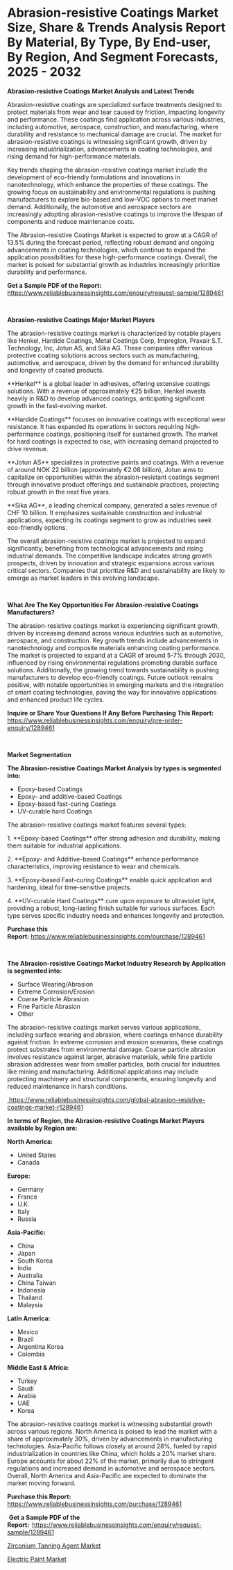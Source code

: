 <p><h1>Abrasion-resistive Coatings Market Size, Share & Trends Analysis Report By Material, By Type, By End-user, By Region, And Segment Forecasts, 2025 - 2032</h1></p><p><strong>Abrasion-resistive Coatings Market Analysis and Latest Trends</strong></p>
<p><p>Abrasion-resistive coatings are specialized surface treatments designed to protect materials from wear and tear caused by friction, impacting longevity and performance. These coatings find application across various industries, including automotive, aerospace, construction, and manufacturing, where durability and resistance to mechanical damage are crucial. The market for abrasion-resistive coatings is witnessing significant growth, driven by increasing industrialization, advancements in coating technologies, and rising demand for high-performance materials.</p><p>Key trends shaping the abrasion-resistive coatings market include the development of eco-friendly formulations and innovations in nanotechnology, which enhance the properties of these coatings. The growing focus on sustainability and environmental regulations is pushing manufacturers to explore bio-based and low-VOC options to meet market demand. Additionally, the automotive and aerospace sectors are increasingly adopting abrasion-resistive coatings to improve the lifespan of components and reduce maintenance costs.</p><p>The Abrasion-resistive Coatings Market is expected to grow at a CAGR of 13.5% during the forecast period, reflecting robust demand and ongoing advancements in coating technologies, which continue to expand the application possibilities for these high-performance coatings. Overall, the market is poised for substantial growth as industries increasingly prioritize durability and performance.</p></p>
<p><strong>Get a Sample PDF of the Report:&nbsp;</strong> <a href="https://www.reliablebusinessinsights.com/enquiry/request-sample/1289461?utm_campaign=1091&utm_medium=2&utm_source=Github&utm_content=ia&utm_term=16012025&utm_id=abrasion-resistive-coatings">https://www.reliablebusinessinsights.com/enquiry/request-sample/1289461</a></p>
<p>&nbsp;</p>
<p><strong>Abrasion-resistive Coatings Major Market Players</strong></p>
<p><p>The abrasion-resistive coatings market is characterized by notable players like Henkel, Hardide Coatings, Metal Coatings Corp, Impreglon, Praxair S.T. Technology, Inc, Jotun AS, and Sika AG. These companies offer various protective coating solutions across sectors such as manufacturing, automotive, and aerospace, driven by the demand for enhanced durability and longevity of coated products.</p><p>**Henkel** is a global leader in adhesives, offering extensive coatings solutions. With a revenue of approximately €25 billion, Henkel invests heavily in R&D to develop advanced coatings, anticipating significant growth in the fast-evolving market.</p><p>**Hardide Coatings** focuses on innovative coatings with exceptional wear resistance. It has expanded its operations in sectors requiring high-performance coatings, positioning itself for sustained growth. The market for hard coatings is expected to rise, with increasing demand projected to drive revenue.</p><p>**Jotun AS** specializes in protective paints and coatings. With a revenue of around NOK 22 billion (approximately €2.08 billion), Jotun aims to capitalize on opportunities within the abrasion-resistant coatings segment through innovative product offerings and sustainable practices, projecting robust growth in the next five years.</p><p>**Sika AG**, a leading chemical company, generated a sales revenue of CHF 10 billion. It emphasizes sustainable construction and industrial applications, expecting its coatings segment to grow as industries seek eco-friendly options.</p><p>The overall abrasion-resistive coatings market is projected to expand significantly, benefiting from technological advancements and rising industrial demands. The competitive landscape indicates strong growth prospects, driven by innovation and strategic expansions across various critical sectors. Companies that prioritize R&D and sustainability are likely to emerge as market leaders in this evolving landscape.</p></p>
<p>&nbsp;</p>
<p><strong>What Are The Key Opportunities For Abrasion-resistive Coatings Manufacturers?</strong></p>
<p><p>The abrasion-resistive coatings market is experiencing significant growth, driven by increasing demand across various industries such as automotive, aerospace, and construction. Key growth trends include advancements in nanotechnology and composite materials enhancing coating performance. The market is projected to expand at a CAGR of around 5-7% through 2030, influenced by rising environmental regulations promoting durable surface solutions. Additionally, the growing trend towards sustainability is pushing manufacturers to develop eco-friendly coatings. Future outlook remains positive, with notable opportunities in emerging markets and the integration of smart coating technologies, paving the way for innovative applications and enhanced product life cycles.</p></p>
<p><strong>Inquire or Share Your Questions If Any Before Purchasing This Report:</strong> <a href="https://www.reliablebusinessinsights.com/enquiry/pre-order-enquiry/1289461?utm_campaign=1091&utm_medium=2&utm_source=Github&utm_content=ia&utm_term=16012025&utm_id=abrasion-resistive-coatings">https://www.reliablebusinessinsights.com/enquiry/pre-order-enquiry/1289461</a></p>
<p>&nbsp;</p>
<p><strong>Market Segmentation</strong></p>
<p><strong>The Abrasion-resistive Coatings Market Analysis by types is segmented into:</strong></p>
<p><ul><li>Epoxy-based Coatings</li><li>Epoxy- and additive-based Coatings</li><li>Epoxy-based fast-curing Coatings</li><li>UV-curable hard Coatings</li></ul></p>
<p><p>The abrasion-resistive coatings market features several types: </p><p>1. **Epoxy-based Coatings** offer strong adhesion and durability, making them suitable for industrial applications. </p><p>2. **Epoxy- and Additive-based Coatings** enhance performance characteristics, improving resistance to wear and chemicals. </p><p>3. **Epoxy-based Fast-curing Coatings** enable quick application and hardening, ideal for time-sensitive projects. </p><p>4. **UV-curable Hard Coatings** cure upon exposure to ultraviolet light, providing a robust, long-lasting finish suitable for various surfaces. Each type serves specific industry needs and enhances longevity and protection.</p></p>
<p><strong>Purchase this Report:&nbsp;</strong><a href="https://www.reliablebusinessinsights.com/purchase/1289461?utm_campaign=1091&utm_medium=2&utm_source=Github&utm_content=ia&utm_term=16012025&utm_id=abrasion-resistive-coatings">https://www.reliablebusinessinsights.com/purchase/1289461</a></p>
<p>&nbsp;</p>
<p><strong>The Abrasion-resistive Coatings Market Industry Research by Application is segmented into:</strong></p>
<p><ul><li>Surface Wearing/Abrasion</li><li>Extreme Corrosion/Erosion</li><li>Coarse Particle Abrasion</li><li>Fine Particle Abrasion</li><li>Other</li></ul></p>
<p><p>The abrasion-resistive coatings market serves various applications, including surface wearing and abrasion, where coatings enhance durability against friction. In extreme corrosion and erosion scenarios, these coatings protect substrates from environmental damage. Coarse particle abrasion involves resistance against larger, abrasive materials, while fine particle abrasion addresses wear from smaller particles, both crucial for industries like mining and manufacturing. Additional applications may include protecting machinery and structural components, ensuring longevity and reduced maintenance in harsh conditions.</p></p>
<p><a href="https://www.reliablebusinessinsights.com/global-abrasion-resistive-coatings-market-r1289461?utm_campaign=1091&utm_medium=2&utm_source=Github&utm_content=ia&utm_term=16012025&utm_id=abrasion-resistive-coatings">&nbsp;https://www.reliablebusinessinsights.com/global-abrasion-resistive-coatings-market-r1289461</a></p>
<p><strong>In terms of Region, the Abrasion-resistive Coatings Market Players available by Region are:</strong></p>
<p>
    <p> <strong> North America: </strong>
        <ul>
            <li>United States</li>
            <li>Canada</li>
        </ul>
        </p> 
    <p> <strong> Europe: </strong>
        <ul>
            <li>Germany</li>
            <li>France</li>
            <li>U.K.</li>
            <li>Italy</li>
            <li>Russia</li>
        </ul>
        </p> 
    <p> <strong> Asia-Pacific: </strong>
        <ul>
            <li>China</li>
            <li>Japan</li>
            <li>South Korea</li>
            <li>India</li>
            <li>Australia</li>
            <li>China Taiwan</li>
            <li>Indonesia</li>
            <li>Thailand</li>
            <li>Malaysia</li>
        </ul>
        </p> 
    <p> <strong> Latin America: </strong>
        <ul>
            <li>Mexico</li>
            <li>Brazil</li>
            <li>Argentina Korea</li>
            <li>Colombia</li>
        </ul>
        </p> 
    <p> <strong> Middle East & Africa: </strong>
        <ul>
            <li>Turkey</li>
            <li>Saudi</li>
            <li>Arabia</li>
            <li>UAE</li>
            <li>Korea</li>
        </ul>
    </p>
    </p>
<p><p>The abrasion-resistive coatings market is witnessing substantial growth across various regions. North America is poised to lead the market with a share of approximately 30%, driven by advancements in manufacturing technologies. Asia-Pacific follows closely at around 28%, fueled by rapid industrialization in countries like China, which holds a 20% market share. Europe accounts for about 22% of the market, primarily due to stringent regulations and increased demand in automotive and aerospace sectors. Overall, North America and Asia-Pacific are expected to dominate the market moving forward.</p></p>
<p><strong>Purchase this Report: </strong><a href="https://www.reliablebusinessinsights.com/purchase/1289461?utm_campaign=1091&utm_medium=2&utm_source=Github&utm_content=ia&utm_term=16012025&utm_id=abrasion-resistive-coatings">https://www.reliablebusinessinsights.com/purchase/1289461</a></p>
<p>&nbsp;<strong>Get a Sample PDF of the Report:&nbsp;&nbsp;</strong><a href="https://www.reliablebusinessinsights.com/enquiry/request-sample/1289461?utm_campaign=1091&utm_medium=2&utm_source=Github&utm_content=ia&utm_term=16012025&utm_id=abrasion-resistive-coatings">https://www.reliablebusinessinsights.com/enquiry/request-sample/1289461</a></p>
<p><strong></strong></p>
<p><p><a href="https://github.com/raffadongraffadong/Market-Research-Report-List-1/blob/main/zirconium-tanning-agent-market.md?utm_campaign=1091&utm_medium=2&utm_source=Github&utm_content=ia&utm_term=16012025&utm_id=abrasion-resistive-coatings">Zirconium Tanning Agent Market</a></p><p><a href="https://github.com/dolorespeddico90/Market-Research-Report-List-1/blob/main/electric-paint-market.md?utm_campaign=1091&utm_medium=2&utm_source=Github&utm_content=ia&utm_term=16012025&utm_id=abrasion-resistive-coatings">Electric Paint Market</a></p></p>